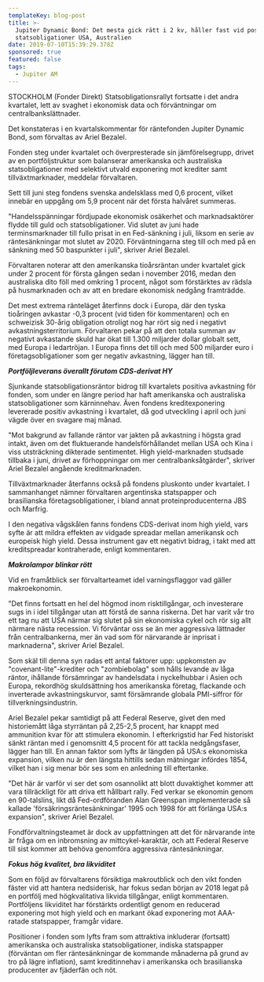 ```yaml
---
templateKey: blog-post
title: >-
  Jupiter Dynamic Bond: Det mesta gick rätt i 2 kv, håller fast vid positiv syn
  statsobligationer USA, Australien
date: 2019-07-10T15:39:29.378Z
sponsored: true
featured: false
tags:
  - Jupiter AM
---
```

STOCKHOLM (Fonder Direkt) Statsobligationsrallyt fortsatte i det andra kvartalet, lett av svaghet i ekonomisk data och förväntningar om centralbankslättnader.

Det konstateras i en kvartalskommentar för räntefonden Jupiter Dynamic Bond, som förvaltas av Ariel Bezalel.

Fonden steg under kvartalet och överpresterade sin jämförelsegrupp, drivet av en portföljstruktur som balanserar amerikanska och australiska statsobligationer med selektivt utvald exponering mot krediter samt tillväxtmarknader, meddelar förvaltaren.

Sett till juni steg fondens svenska andelsklass med 0,6 procent, vilket innebär en uppgång om 5,9 procent när det första halvåret summeras.

"Handelsspänningar fördjupade ekonomisk osäkerhet och marknadsaktörer flydde till guld och statsobligationer. Vid slutet av juni hade terminsmarknader till fullo prisat in en Fed-sänkning i juli, liksom en serie av räntesänkningar mot slutet av 2020. Förväntningarna steg till och med på en sänkning med 50 baspunkter i juli", skriver Ariel Bezalel.

Förvaltaren noterar att den amerikanska tioårsräntan under kvartalet gick under 2 procent för första gången sedan i november 2016, medan den australiska dito föll med omkring 1 procent, något som förstärktes av rädsla på husmarknaden och av att en bredare ekonomisk nedgång framträdde.

Det mest extrema ränteläget återfinns dock i Europa, där den tyska tioåringen avkastar -0,3 procent (vid tiden för kommentaren) och en schweizisk 30-årig obligation otroligt nog har rört sig ned i negativt avkastningsterritorium. Förvaltaren pekar på att den totala summan av negativt avkastande skuld har ökat till 1.300 miljarder dollar globalt sett, med Europa i ledartröjan. I Europa finns det till och med 500 miljarder euro i företagsobligationer som ger negativ avkastning, lägger han till.

**_Portföljleverans överallt förutom CDS-derivat HY_**

Sjunkande statsobligationsräntor bidrog till kvartalets positiva avkastning för fonden, som under en längre period har haft amerikanska och australiska statsobligationer som kärninnehav. Även fondens kreditexponering levererade positiv avkastning i kvartalet, då god utveckling i april och juni vägde över en svagare maj månad.

"Mot bakgrund av fallande räntor var jakten på avkastning i högsta grad intakt, även om det fluktuerande handelsförhållandet mellan USA och Kina i viss utsträckning dikterade sentimentet. High yield-marknaden studsade tillbaka i juni, drivet av förhoppningar om mer centralbanksåtgärder", skriver Ariel Bezalel angående kreditmarknaden.

Tillväxtmarknader återfanns också på fondens pluskonto under kvartalet. I sammanhanget nämner förvaltaren argentinska statspapper och brasilianska företagsobligationer, i bland annat proteinproducenterna JBS och Marfrig.

I den negativa vågskålen fanns fondens CDS-derivat inom high yield, vars syfte är att mildra effekten av vidgade spreadar mellan amerikansk och europeisk high yield. Dessa instrument gav ett negativt bidrag, i takt med att kreditspreadar kontraherade, enligt kommentaren.

_**Makrolampor blinkar rött**_

Vid en framåtblick ser förvaltarteamet idel varningsflaggor vad gäller makroekonomin.

"Det finns fortsatt en hel del högmod inom risktillgångar, och investerare sugs in i idel tillgångar utan att förstå de sanna riskerna. Det har varit vår tro ett tag nu att USA närmar sig slutet på sin ekonomiska cykel och rör sig allt närmare nästa recession. Vi förväntar oss se än mer aggressiva lättnader från centralbankerna, mer än vad som för närvarande är inprisat i marknaderna", skriver Ariel Bezalel.

Som skäl till denna syn radas ett antal faktorer upp: uppkomsten av "covenant-lite"-krediter och "zombiebolag" som hålls levande av låga räntor, ihållande försämringar av handelsdata i nyckelhubbar i Asien och Europa, rekordhög skuldsättning hos amerikanska företag, flackande och inverterade avkastningskurvor, samt försämrande globala PMI-siffror för tillverkningsindustrin.

Ariel Bezalel pekar samtidigt på att Federal Reserve, givet den med historiemått låga styrräntan på 2,25-2,5 procent, har knappt med ammunition kvar för att stimulera ekonomin. I efterkrigstid har Fed historiskt sänkt räntan med i genomsnitt 4,5 procent för att tackla nedgångsfaser, lägger han till. En annan faktor som lyfts är längden på USA:s ekonomiska expansion, vilken nu är den längsta hittills sedan mätningar infördes 1854, vilket han i sig menar bör ses som en anledning till eftertanke.

"Det här är varför vi ser det som osannolikt att blott duvaktighet kommer att vara tillräckligt för att driva ett hållbart rally. Fed verkar se ekonomin genom en 90-talslins, likt då Fed-ordföranden Alan Greenspan implementerade så kallade 'försäkringsräntesänkningar' 1995 och 1998 för att förlänga USA:s expansion", skriver Ariel Bezalel.

Fondförvaltningsteamet är dock av uppfattningen att det för närvarande inte är fråga om en inbromsning av mittcykel-karaktär, och att Federal Reserve till sist kommer att behöva genomföra aggressiva räntesänkningar.

_**Fokus hög kvalitet, bra likviditet**_

Som en följd av förvaltarens försiktiga makroutblick och den vikt fonden fäster vid att hantera nedsiderisk, har fokus sedan början av 2018 legat på en portfölj med högkvalitativa likvida tillgångar, enligt kommentaren. Portföljens likviditet har förstärkts ordentligt genom en reducerad exponering mot high yield och en markant ökad exponering mot AAA-ratade statspapper, framgår vidare.

Positioner i fonden som lyfts fram som attraktiva inkluderar (fortsatt) amerikanska och australiska statsobligationer, indiska statspapper (förväntan om fler räntesänkningar de kommande månaderna på grund av tro på lägre inflation), samt kreditinnehav i amerikanska och brasilianska producenter av fjäderfän och nöt.
